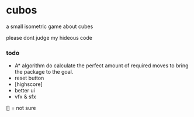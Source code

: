 # cubos
a small isometric game about cubes

please dont judge my hideous code 

### todo
- A* algorithm do calculate the perfect amount of required moves to bring the package to the goal.
- reset button
- [highscore]
- better ui
- vfx & sfx

[] = not sure
